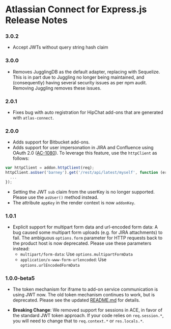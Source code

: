 # Atlassian Connect for Express.js Release Notes

### 3.0.2

* Accept JWTs without query string hash claim

### 3.0.0

* Removes JugglingDB as the default adapter, replacing with Sequelize. This is in part due to Juggling
no longer being maintained, and (consequently) having several security issues as per npm audit. Removing
Juggling removes these issues.

### 2.0.1

* Fixes bug with auto registration for HipChat add-ons that are generated with `atlas-connect`.

### 2.0.0

* Adds support for Bitbucket add-ons.
* Adds support for user impersonation in JIRA and Confluence using OAuth 2.0 
([AC-1080](https://ecosystem.atlassian.net/browse/AC-1080)).
To leverage this feature, use the `httpClient` as follows:

```javascript
var httpClient = addon.httpClient(req);
httpClient.asUser('barney').get('/rest/api/latest/myself', function (err, res, body) {
  ...
});
```

* Setting the JWT `sub` claim from the userKey is no longer supported. Please use the `asUser()` method instead.
* The attribute `appKey` in the render context is now `addonKey`.

### 1.0.1

* Explicit support for multipart form data and url-encoded form data: A bug caused some multipart form uploads (e.g. 
for JIRA attachments) to fail. The ambiguous `options.form` parameter for HTTP requests back to the product host is 
now deprecated. Please use these parameters instead:
    * `multipart/form-data`: Use `options.multipartFormData`
    * `application/x-www-form-urlencoded`: Use `options.urlEncodedFormData`

### 1.0.0-beta5

* The token mechanism for iframe to add-on service communication is using JWT now. The old token mechanism continues to
work, but is deprecated. Please see the updated [README.md](README.md) for details.

* __Breaking Change__: We removed support for sessions in ACE, in favor of the standard JWT token approach. 
If your code relies on `req.session.*`, you will need to change that to `req.context.*` or `res.locals.*`.
